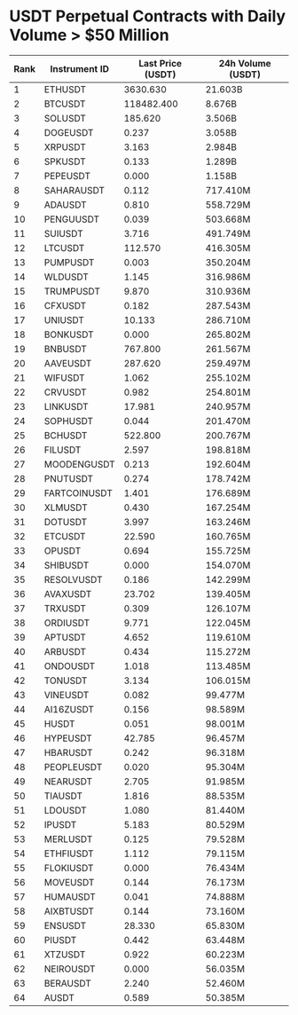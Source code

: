 # USDT Perpetual Contracts with Daily Volume > $50 Million

| Rank | Instrument ID | Last Price (USDT) | 24h Volume (USDT) |
|------|---------------|-------------------|-------------------|
| 1 | ETHUSDT | 3630.630 | 21.603B |
| 2 | BTCUSDT | 118482.400 | 8.676B |
| 3 | SOLUSDT | 185.620 | 3.506B |
| 4 | DOGEUSDT | 0.237 | 3.058B |
| 5 | XRPUSDT | 3.163 | 2.984B |
| 6 | SPKUSDT | 0.133 | 1.289B |
| 7 | PEPEUSDT | 0.000 | 1.158B |
| 8 | SAHARAUSDT | 0.112 | 717.410M |
| 9 | ADAUSDT | 0.810 | 558.729M |
| 10 | PENGUUSDT | 0.039 | 503.668M |
| 11 | SUIUSDT | 3.716 | 491.749M |
| 12 | LTCUSDT | 112.570 | 416.305M |
| 13 | PUMPUSDT | 0.003 | 350.204M |
| 14 | WLDUSDT | 1.145 | 316.986M |
| 15 | TRUMPUSDT | 9.870 | 310.936M |
| 16 | CFXUSDT | 0.182 | 287.543M |
| 17 | UNIUSDT | 10.133 | 286.710M |
| 18 | BONKUSDT | 0.000 | 265.802M |
| 19 | BNBUSDT | 767.800 | 261.567M |
| 20 | AAVEUSDT | 287.620 | 259.497M |
| 21 | WIFUSDT | 1.062 | 255.102M |
| 22 | CRVUSDT | 0.982 | 254.801M |
| 23 | LINKUSDT | 17.981 | 240.957M |
| 24 | SOPHUSDT | 0.044 | 201.470M |
| 25 | BCHUSDT | 522.800 | 200.767M |
| 26 | FILUSDT | 2.597 | 198.818M |
| 27 | MOODENGUSDT | 0.213 | 192.604M |
| 28 | PNUTUSDT | 0.274 | 178.742M |
| 29 | FARTCOINUSDT | 1.401 | 176.689M |
| 30 | XLMUSDT | 0.430 | 167.254M |
| 31 | DOTUSDT | 3.997 | 163.246M |
| 32 | ETCUSDT | 22.590 | 160.765M |
| 33 | OPUSDT | 0.694 | 155.725M |
| 34 | SHIBUSDT | 0.000 | 154.070M |
| 35 | RESOLVUSDT | 0.186 | 142.299M |
| 36 | AVAXUSDT | 23.702 | 139.405M |
| 37 | TRXUSDT | 0.309 | 126.107M |
| 38 | ORDIUSDT | 9.771 | 122.045M |
| 39 | APTUSDT | 4.652 | 119.610M |
| 40 | ARBUSDT | 0.434 | 115.272M |
| 41 | ONDOUSDT | 1.018 | 113.485M |
| 42 | TONUSDT | 3.134 | 106.015M |
| 43 | VINEUSDT | 0.082 | 99.477M |
| 44 | AI16ZUSDT | 0.156 | 98.589M |
| 45 | HUSDT | 0.051 | 98.001M |
| 46 | HYPEUSDT | 42.785 | 96.457M |
| 47 | HBARUSDT | 0.242 | 96.318M |
| 48 | PEOPLEUSDT | 0.020 | 95.304M |
| 49 | NEARUSDT | 2.705 | 91.985M |
| 50 | TIAUSDT | 1.816 | 88.535M |
| 51 | LDOUSDT | 1.080 | 81.440M |
| 52 | IPUSDT | 5.183 | 80.529M |
| 53 | MERLUSDT | 0.125 | 79.528M |
| 54 | ETHFIUSDT | 1.112 | 79.115M |
| 55 | FLOKIUSDT | 0.000 | 76.434M |
| 56 | MOVEUSDT | 0.144 | 76.173M |
| 57 | HUMAUSDT | 0.041 | 74.888M |
| 58 | AIXBTUSDT | 0.144 | 73.160M |
| 59 | ENSUSDT | 28.330 | 65.830M |
| 60 | PIUSDT | 0.442 | 63.448M |
| 61 | XTZUSDT | 0.922 | 60.223M |
| 62 | NEIROUSDT | 0.000 | 56.035M |
| 63 | BERAUSDT | 2.240 | 52.460M |
| 64 | AUSDT | 0.589 | 50.385M |
